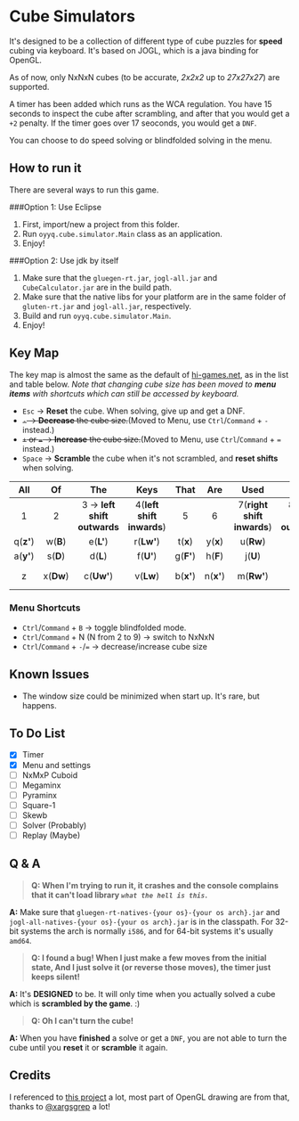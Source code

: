 Cube Simulators
===============
It's designed to be a collection of different type of cube puzzles for **speed** cubing via keyboard. It's based on JOGL, which is a java binding for OpenGL.

As of now, only NxNxN cubes (to be accurate, *2x2x2* up to *27x27x27*) are supported.

A timer has been added which runs as the WCA regulation. You have 15 seconds to inspect the cube after scrambling, and after that you would get a `+2` penalty. If the timer goes over 17 seoconds, you would get a `DNF`. 

You can choose to do speed solving or blindfolded solving in the menu.

How to run it
-------------
There are several ways to run this game.

###Option 1: Use Eclipse
 1. First, import/new a project from this folder.
 2. Run `oyyq.cube.simulator.Main` class as an application.
 3. Enjoy!

###Option 2: Use jdk by itself

 1. Make sure that the `gluegen-rt.jar`, `jogl-all.jar` and `CubeCalculator.jar` are in the build path.
 2. Make sure that the native libs for your platform are in the same folder of `gluten-rt.jar` and `jogl-all.jar`, respectively.
 3. Build and run `oyyq.cube.simulator.Main`.
 4. Enjoy!


Key Map
-------
The key map is almost the same as the default of [hi-games.net][], as in the list and table below. _Note that changing cube size has been moved to **menu items** with shortcuts which can still be accessed by keyboard._

 - `Esc` -> **Reset** the cube. When solving, give up and get a DNF.
 - <del>`-` -> **Decrease** the cube size.</del>(Moved to Menu, use `Ctrl`/`Command` + `-` instead.)
 - <del>`+` or `=` -> **Increase** the cube size.</del>(Moved to Menu, use `Ctrl`/`Command` + `=` instead.)
 - `Space` -> **Scramble** the cube when it's not scrambled, and **reset shifts** when solving.

|All|Of|The|Keys|That|Are|Used|In|The|Simulator|
|:-:|:-:|:-:|:-:|:-:|:-:|:-:|:-:|:-:|:-:|
|1|2|3 -> **left shift outwards**|4(**left shift inwards**)|5|6|7(**right shift inwards**)|8(**right shift outwards**)|9|0|
|q(**z'**)|w(**B**)|e(**L'**)|r(**Lw'**)|t(**x**)|y(**x**)|u(**Rw**)|i(**R**)|o(**B'**)|p(**z**)|
|a(**y'**)|s(**D**)|d(**L**)|f(**U'**)|g(**F'**)|h(**F**)|j(**U**)|k(**R'**)|l(**D'**)|;(**y**)|
|z|x(**Dw**)|c(**Uw'**)|v(**Lw**)|b(**x'**)|n(**x'**)|m(**Rw'**)|,(**Uw**)|.(**Dw'**)|/|

### Menu Shortcuts
 - `Ctrl`/`Command` + `B` -> toggle blindfolded mode.
 - `Ctrl`/`Command` + N (N from 2 to 9) -> switch to NxNxN
 - `Ctrl`/`Command` + `-`/`=` -> decrease/increase cube size

Known Issues
------------

 - The window size could be minimized when start up. It's rare, but happens.

To Do List
----------
 - [x] Timer
 - [x] Menu and settings
 - [ ] NxMxP Cuboid
 - [ ] Megaminx
 - [ ] Pyraminx
 - [ ] Square-1
 - [ ] Skewb
 - [ ] Solver (Probably)
 - [ ] Replay (Maybe)

Q & A
----------------

>**Q: When I'm trying to run it, it crashes and the console complains that it can't load library _`what the hell is this`_.**

**A:** Make sure that `gluegen-rt-natives-{your os}-{your os arch}.jar` and `jogl-all-natives-{your os}-{your os arch}.jar` is in the classpath. For 32-bit systems the arch is normally `i586`, and for 64-bit systems it's usually `amd64`.

>**Q: I found a bug! When I just make a few moves from the initial state, And I just solve it (or reverse those moves), the timer just keeps silent!**

**A:** It's **DESIGNED** to be. It will only time when you actually solved a cube which is **scrambled by the game**. :)

>**Q: Oh I can't turn the cube!**

**A:** When you have **finished** a solve or get a `DNF`, you are not able to turn the cube until you **reset** it or **scramble** it again.

Credits
-------

I referenced to [this project][1] a lot, most part of OpenGL drawing are from that, thanks to [@xargsgrep][2] a lot!

[hi-games.net]: http://hi-games.net
[1]: https://github.com/xargsgrep/JOGLRubiksCube
[2]: https://github.com/xargsgrep